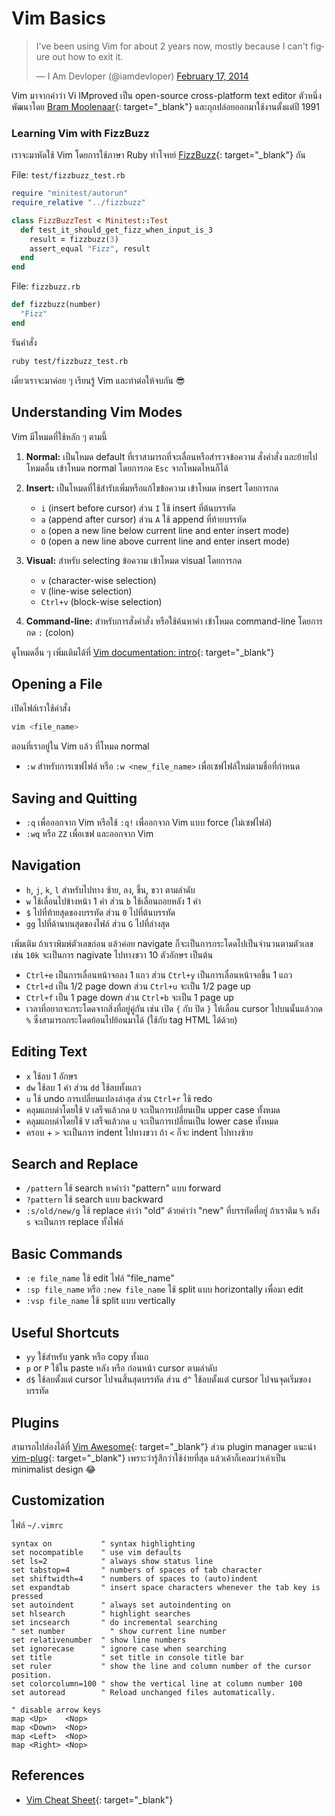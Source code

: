 # Vim Basics

<blockquote class="twitter-tweet"><p lang="en" dir="ltr">I&#39;ve been using Vim for about 2 years now, mostly because I can&#39;t figure out how to exit it.</p>&mdash; I Am Devloper (@iamdevloper) <a href="https://twitter.com/iamdevloper/status/435555976687923200?ref_src=twsrc%5Etfw">February 17, 2014</a></blockquote> <script async src="https://platform.twitter.com/widgets.js" charset="utf-8"></script>

Vim มาจากคำว่า Vi IMproved เป็น open-source cross-platform text editor ตัวหนึ่ง
พัฒนาโดย [Bram Moolenaar](https://en.wikipedia.org/wiki/Bram_Moolenaar){:
target="_blank"} และถุกปล่อยออกมาใช้งานตั้งแต่ปี 1991

### Learning Vim with FizzBuzz

เราจะมาหัดใช้ Vim โดยการใช้ภาษา Ruby ทำโจทย์
[FizzBuzz](https://en.wikipedia.org/wiki/Fizz_buzz){: target="_blank"} กัน

File: `test/fizzbuzz_test.rb`

```ruby
require "minitest/autorun"
require_relative "../fizzbuzz"

class FizzBuzzTest < Minitest::Test
  def test_it_should_get_fizz_when_input_is_3
    result = fizzbuzz(3)
    assert_equal "Fizz", result
  end
end
```

File: `fizzbuzz.rb`

```ruby
def fizzbuzz(number)
  "Fizz"
end
```

รันคำสั่ง

```sh
ruby test/fizzbuzz_test.rb
```

เดี๋ยวเราจะมาค่อย ๆ เรียนรู้ Vim และทำต่อให้จบกัน 😎

## Understanding Vim Modes

Vim มีโหมดที่ใช้หลัก ๆ ตามนี้

1. **Normal:** เป็นโหมด default ที่เราสามารถที่จะเลื่อนหรือสำรวจข้อความ สั่งคำสั่ง
   และย้ายไปโหมดอื่น เข้าโหมด normal โดยการกด `Esc` จากโหมดไหนก็ได้

1. **Insert:** เป็นโหมดที่ใช้สำรับเพิ่มหรือแก้ไขข้อความ เข้าโหมด insert โดยการกด

    * `i` (insert before cursor) ส่วน `I` ใช้ insert ที่ต้นบรรทัด
    * `a` (append after cursor) ส่วน `A` ใช้ append ที่ท้ายบรรทัด
    * `o` (open a new line below current line and enter insert mode)
    * `O` (open a new line above current line and enter insert mode)

1. **Visual:** สำหรับ selecting ข้อความ เข้าโหมด visual โดยการกด

    * `v` (character-wise selection)
    * `V` (line-wise selection)
    * `Ctrl+v` (block-wise selection)

1. **Command-line:** สำหรับการสั่งคำสั่ง หรือใช้ค้นหาคำ เข้าโหมด command-line โดยการกด
   `:` (colon)

ดูโหมดอื่น ๆ เพิ่มเติมได้ที่ [Vim documentation:
intro](https://vimdoc.sourceforge.net/htmldoc/intro.html#vim-modes-intro){:
target="_blank"}

## Opening a File

เปิดไฟล์เราใช้คำสั่ง

```bash
vim <file_name>
```

ตอนที่เราอยู่ใน Vim แล้ว ที่โหมด normal

* `:w` สำหรับการเซฟไฟล์ หรือ `:w <new_file_name>` เพื่อเซฟไฟล์ใหม่ตามชื่อที่กำหนด

## Saving and Quitting

* `:q` เพื่อออกจาก Vim หรือใช้ `:q!` เพื่ออกจาก Vim แบบ force (ไม่เซฟไฟล์)
* `:wq` หรือ `ZZ` เพื่อเซฟ และออกจาก Vim

## Navigation

* `h`, `j`, `k`, `l` สำหรับไปทาง ซ้าย, ลง, ขึ้น, ขวา ตามลำดับ
* `w` ใช้เลื่อนไปข้างหน้า 1 คำ ส่วน `b` ใช้เลื่อนถอยหลัง 1 คำ
* `$` ไปที่ท้ายสุดของบรรทัด ส่วน `0` ไปที่ต้นบรรทัด
* `gg` ไปที่ด้านบนสุดของไฟล์ ส่วน `G` ไปที่ล่างสุด

เพิ่มเติม ถ้าเราพิมพ์ตัวเลขก่อน แล้วค่อย navigate ก็จะเป็นการกระโดดไปเป็นจำนวนตามตัวเลข เช่น
`10k` จะเป็นการ nagivate ไปทางขวา 10 ตัวอักษร เป็นต้น

* `Ctrl+e` เป็นการเลื่อนหน้าจอลง 1 แถว ส่วน `Ctrl+y` เป็นการเลื่อนหน้าจอขึ้น 1 แถว
* `Ctrl+d` เป็น 1/2 page down ส่วน `Ctrl+u` จะเป็น 1/2 page up
* `Ctrl+f` เป็น 1 page down ส่วน `Ctrl+b` จะเป็น 1 page up
* เวลาที่อยากจะกระโดดจากสิ่งที่อยู่คู่กัน เช่น เปิด `{` กับ ปิด `}` ให้เลื่อน cursor ไปบนนั้นแล้วกด `%` ซึ่งสามารถกระโดดย้อนไปย้อนมาได้ (ใช้กับ tag HTML ได้ด้วย)

## Editing Text

* `x` ใช้ลบ 1 อักษร
* `dw` ใช้ลบ 1 คำ ส่วน `dd` ใช้ลบทั้งแถว
* `u` ใช้ undo การเปลี่ยนแปลงล่าสุด ส่วน `Ctrl+r` ใช้ redo
* คลุมแถบดำโดยใช้ `V` เสร็จแล้วกด `U` จะเป็นการเปลี่ยนเป็น upper case ทั้งหมด
* คลุมแถบดำโดยใช้ `V` เสร็จแล้วกด `u` จะเป็นการเปลี่ยนเป็น lower case ทั้งหมด
* ครอบ + `>` จะเป็นการ indent ไปทางขวา ถ้า `<` ก็จะ indent ไปทางซ้าย

## Search and Replace

* `/pattern` ใช้ search หาคำว่า "pattern" แบบ forward
* `?pattern` ใช้ search แบบ backward
* `:s/old/new/g` ใช้ replace คำว่า "old" ด้วยคำว่า "new" ที่บรรทัดที่อยู่ ถ้าเราติม `%` หลัง `s` จะเป็นการ replace ทั้งไฟล์

## Basic Commands

* `:e file_name` ใช้ edit ไฟล์ "file_name"
* `:sp file_name` หรือ `:new file_name` ใช้ split แบบ horizontally เพื่อมา edit
* `:vsp file_name` ใช้ split แบบ vertically

## Useful Shortcuts

* `yy` ใช้สำหรับ yank หรือ copy ทั้งแถ
* `p` or `P` ใช้ใน paste หลัง หรือ ก่อนหน้า cursor ตามลำดับ
* `d$` ใช้ลบตั้งแต่ cursor ไปจนสิ้นสุดบรรทัด ส่วน `d^` ใช้ลบตั้งแต่ cursor ไปจนจุดเริ่มของบรรทัด

## Plugins

สามารถไปส่องได้ที่ [Vim Awesome](https://vimawesome.com/){: target="_blank"} ส่วน
plugin manager แนะนำ [vim-plug](https://junegunn.github.io/vim-plug/){:
target="_blank"} เพราะว่ารู้สึกว่าใช้ง่ายที่สุด แล้วเค้าก็เคลมว่าเค้าเป็น minimalist design 😂


## Customization

ไฟล์ `~/.vimrc`

```vim
syntax on           " syntax highlighting
set nocompatible    " use vim defaults
set ls=2            " always show status line
set tabstop=4       " numbers of spaces of tab character
set shiftwidth=4    " numbers of spaces to (auto)indent
set expandtab       " insert space characters whenever the tab key is pressed
set autoindent      " always set autoindenting on
set hlsearch        " highlight searches
set incsearch       " do incremental searching
" set number          " show current line number
set relativenumber  " show line numbers
set ignorecase      " ignore case when searching
set title           " set title in console title bar
set ruler           " show the line and column number of the cursor position.
set colorcolumn=100 " show the vertical line at column number 100
set autoread        " Reload unchanged files automatically.

" disable arrow keys
map <Up>    <Nop>
map <Down>  <Nop>
map <Left>  <Nop>
map <Right> <Nop>
```

## References

* [Vim Cheat Sheet](https://vim.rtorr.com/){: target="_blank"}
